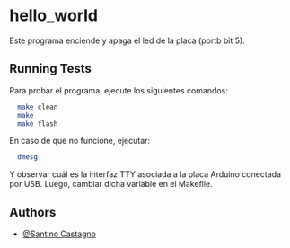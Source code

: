 
# hello_world

Este programa enciende y apaga el led de la placa (portb bit 5).
## Running Tests

Para probar el programa, ejecute los siguientes comandos:

```bash
  make clean
  make
  make flash
```

En caso de que no funcione, ejecutar:

```bash
  dmesg
```

Y observar cuál es la interfaz TTY asociada a la placa Arduino conectada por USB. Luego, cambiar dicha variable en el Makefile.
## Authors

- [@Santino Castagno](https://www.github.com/SantinoCastagno)


